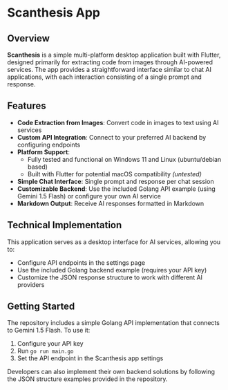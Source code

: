 # Scanthesis App

## Overview
**Scanthesis** is a simple multi-platform desktop application built with Flutter, designed primarily for extracting code from images through AI-powered services. The app provides a straightforward interface similar to chat AI applications, with each interaction consisting of a single prompt and response.

## Features
- **Code Extraction from Images**: Convert code in images to text using AI services
- **Custom API Integration**: Connect to your preferred AI backend by configuring endpoints
- **Platform Support**: 
  - Fully tested and functional on Windows 11 and Linux (ubuntu/debian based)
  - Built with Flutter for potential macOS compatibility _(untested)_
- **Simple Chat Interface**: Single prompt and response per chat session
- **Customizable Backend**: Use the included Golang API example (using Gemini 1.5 Flash) or configure your own AI service
- **Markdown Output**: Receive AI responses formatted in Markdown

## Technical Implementation
This application serves as a desktop interface for AI services, allowing you to:
- Configure API endpoints in the settings page
- Use the included Golang backend example (requires your API key)
- Customize the JSON response structure to work with different AI providers

## Getting Started
The repository includes a simple Golang API implementation that connects to Gemini 1.5 Flash. To use it:
1. Configure your API key
2. Run `go run main.go`
3. Set the API endpoint in the Scanthesis app settings

Developers can also implement their own backend solutions by following the JSON structure examples provided in the repository.

